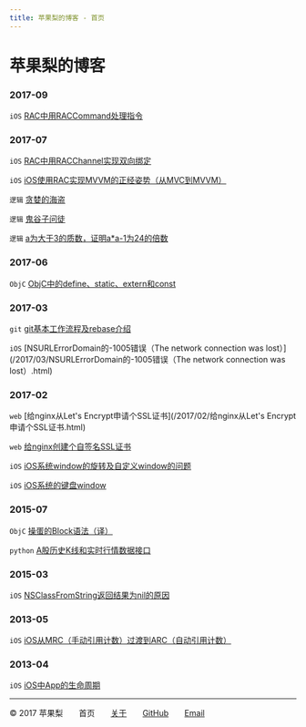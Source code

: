 ```yaml
---
title: 苹果梨的博客 - 首页
---
```


# 苹果梨的博客

### 2017-09

`iOS` [RAC中用RACCommand处理指令](/2017/09/RAC中用RACCommand处理指令.html)

### 2017-07

`iOS` [RAC中用RACChannel实现双向绑定](/2017/07/RAC中用RACChannel实现双向绑定.html)

`iOS` [iOS使用RAC实现MVVM的正经姿势（从MVC到MVVM）](/2017/07/iOS使用RAC实现MVVM的正经姿势（从MVC到MVVM）.html)

`逻辑` [贪婪的海盗](/2017/07/贪婪的海盗.html)

`逻辑` [鬼谷子问徒](/2017/07/鬼谷子问徒.html)

`逻辑` [a为大于3的质数，证明a*a-1为24的倍数](/2017/07/a为大于3的质数，证明a*a-1为24的倍数.html)

### 2017-06

`ObjC` [ObjC中的define、static、extern和const](/2017/06/ObjC中的define、static、extern和const.html)

### 2017-03

`git` [git基本工作流程及rebase介绍](/2017/03/git基本工作流程及rebase介绍.html)

`iOS` [NSURLErrorDomain的-1005错误（The network connection was lost）](/2017/03/NSURLErrorDomain的-1005错误（The network connection was lost）.html)

### 2017-02

`web` [给nginx从Let's Encrypt申请个SSL证书](/2017/02/给nginx从Let's Encrypt申请个SSL证书.html)

`web` [给nginx创建个自签名SSL证书](/2017/02/给nginx创建个自签名SSL证书.html)

`iOS` [iOS系统window的旋转及自定义window的问题](/2017/02/iOS系统window的旋转及自定义window的问题.html)

`iOS` [iOS系统的键盘window](/2017/02/iOS系统的键盘window.html)

### 2015-07

`ObjC` [操蛋的Block语法（译）](/2015/07/操蛋的Block语法（译）.html)

`python` [A股历史K线和实时行情数据接口](/2015/07/A股历史K线和实时行情数据接口.html)

### 2015-03

`iOS` [NSClassFromString返回结果为nil的原因](/2015/03/NSClassFromString返回结果为nil的原因.html)

### 2013-05

`iOS` [iOS从MRC（手动引用计数）过渡到ARC（自动引用计数）](/2013/05/iOS从MRC（手动引用计数）过渡到ARC（自动引用计数）.html)

### 2013-04

`iOS` [iOS中App的生命周期](/2013/04/iOS中App的生命周期.html)

------

© 2017 苹果梨　　首页　　[关于](/about.html)　　[GitHub](https://github.com/HarrisonXi)　　[Email](mailto:gpra8764@gmail.com)
